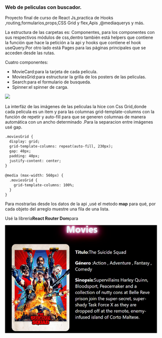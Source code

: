 <h3>Web de peliculas con buscador.</h3>

Proyecto final de curso de React Js,practica de Hooks ,routing,formularios,props,CSS Grid y flex,Apis ,@mediaquerys y más.
<p>La estructura de las carpetas es: Componentes, para los componentes con sus respectivos módulos de css,dentro también está helpers que contiene la función que hace la petición a la api y hooks que contiene el hook useQuery.Por otro lado está Pages para las páginas principales que se acceden desde las rutas. </p>
Cuatro componentes:
<ul>
  <li>MovieCard:para la tarjeta de cada pelicula. </li>
  <li>MoviesGrid:para estructurar la grilla de los posters de las peliculas.</li>
  <li>Search:para el formulario de busqueda.</li>
  <li>Spinner:el spinner de carga.</li>
</ul>

![](src/img/movie.gif)

La interfáz de las imágenes de las peliculas la hice con Css Grid,donde cada película es un item y para las columnas grid-template-columns con la función de repetir y auto-fill para que se generen columnas de manera automática con un ancho determinado .Para la separacion entre imágenes usé gap.

```
.moviesGrid {
  display: grid;
  grid-template-columns: repeat(auto-fill, 230px);
  gap: 40px;
  padding: 40px;
  justify-content: center;
}

@media (max-width: 560px) {
  .moviesGrid {
    grid-template-columns: 100%;
  }
}
```
<p>Para mostrarlas desde los datos de la api ,usé el metodo <strong>map</strong> para qué, por cada objeto del arreglo muestre una fila de una lista.</p>
Usé la libreria<strong>React Router Dom</strong>para 

![](src/img/moviedos.jpg)
